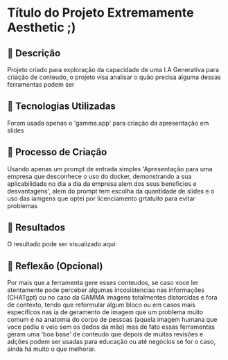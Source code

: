 # Título do Projeto Extremamente Aesthetic ;)

## 📒 Descrição
Projeto criado para exploração da capacidade de uma I.A Generativa para criação de conteudo, o projeto visa analisar o quão precisa alguma dessas ferramentas podem ser

## 🤖 Tecnologias Utilizadas
Foram usada apenas o 'gamma.app' para criação da apresentação em slides

## 🧐 Processo de Criação
Usando apenas um prompt de entrada simples 'Apresentação para uma empresa que desconhece o uso do docker, demonstrando a sua aplicabilidade no dia a dia da empresa alem dos seus beneficios e desvantagens', alem do prompt tem escolha da quantidade de slides e o uso das iamgens que optei por licenciamento grtatuito para evitar problemas
## 🚀 Resultados
O resultado pode ser visualizado aqui: 

## 💭 Reflexão (Opcional)
Por mais que a ferramenta gere esses conteudos, se caso voce ler atentamente pode perceber algumas incosistencias nas informações (CHATgpt) ou no caso da GAMMA imagens totalmentes distorcidas e fora de contexto, tendo que reformular algum bloco ou em casos mais especificos nas ia de geramento de imagem que um problema muito comum é na anatomia do corpo de pessoas (aquela imagem humana que voce pediu e veio sem os dedos da mão) mas de fato essas ferramentas geram uma 'boa base' de conteudo que depois de muitas revisões e adções podem ser usadas para educação ou até negócios se for o caso, ainda há muito o que melhorar.
